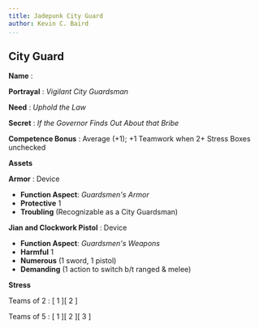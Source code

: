```yaml
---
title: Jadepunk City Guard
author: Kevin C. Baird
...
```


## City Guard

**Name**
:

**Portrayal**
: *Vigilant City Guardsman*

**Need**
: *Uphold the Law*

**Secret**
: *If the Governor Finds Out About that Bribe*

**Competence Bonus**
: Average (+1); +1 Teamwork when 2+ Stress Boxes unchecked

**Assets**

**Armor**
: Device

- **Function Aspect**: *Guardsmen's Armor*
- **Protective** 1
- **Troubling** (Recognizable as a City Guardsman)

**Jian and Clockwork Pistol**
: Device

- **Function Aspect**: *Guardsmen's Weapons*
- **Harmful** 1
- **Numerous** (1 sword, 1 pistol)
- **Demanding** (1 action to switch b/t ranged & melee)

**Stress**

Teams of 2
: [ 1 ][ 2 ]

Teams of 5
: [ 1 ][ 2 ][ 3 ]
